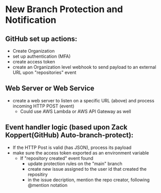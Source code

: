 # New Branch Protection and Notification

## GitHub set up actions:
- Create Organization
- set up authentication (MFA)
- create access token
- create an Organization level webhook to send payload to an external URL upon "repositories" event

## Web Server or Web Service
- create a web server to listen on a specific URL (above) and process incoming HTTP POST (event)
  - Could use AWS Lambda or AWS API Gateway as well

## Event handler logic (based upon Zack Koppert(GitHub) Auto-branch-protect):
- If the HTTP Post is valid (has JSON), process its payload
- make sure the access token exported as an environment variable
  - If "repository created" event found
    - update protection rules on the "main" branch
    - create new issue assigned to the user id that created the repositiry
    - in the issue decription, mention the repo creator, following @mention notation
